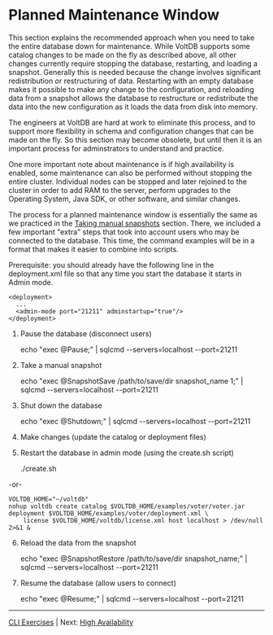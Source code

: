 # Planned Maintenance Window #

This section explains the recommended approach when you need to take the entire database down for maintenance.  While VoltDB supports some catalog changes to be made on the fly as described above, all other changes currently require stopping the database, restarting, and loading a snapshot.  Generally this is needed because the change involves significant redistribution or restructuring of data.  Restarting with an empty database makes it possible to make any change to the configuration, and reloading data from a snapshot allows the database to restructure or redistribute the data into the new configuration as it loads the data from disk into memory.

The engineers at VoltDB are hard at work to eliminate this process, and to support more flexibility in schema and configuration changes that can be made on the fly.  So this section may become obsolete, but until then it is an important process for adminstrators to understand and practice.

One more important note about maintenance is if high availability is enabled, some maintenance can also be performed without stopping the entire cluster.  Individual nodes can be stopped and later rejoined to the cluster in order to add RAM to the server, perform upgrades to the Operating System, Java SDK, or other software, and similar changes.

The process for a planned maintenance window is essentially the same as we practiced in the [Taking manual snapshots](#snapshots) section.  There, we included a few important "extra" steps that took into account users who may be connected to the database.  This time, the command examples will be in a format that makes it easier to combine into scripts.

Prerequisite: you should already have the following line in the deployment.xml file so that any time you start the database it starts in Admin mode.

    <deployment>
      ...
      <admin-mode port="21211" adminstartup="true"/>
    </deployment>


1) Pause the database (disconnect users)

    echo "exec @Pause;" | sqlcmd --servers=localhost --port=21211
    
2) Take a manual snapshot

    echo "exec @SnapshotSave /path/to/save/dir snapshot_name 1;" | sqlcmd --servers=localhost --port=21211

3) Shut down the database

    echo "exec @Shutdown;" | sqlcmd --servers=localhost --port=21211

4) Make changes (update the catalog or deployment files)

5) Restart the database in admin mode (using the create.sh script)

    ./create.sh
    
-or-
    
    VOLTDB_HOME="~/voltdb"
    nohup voltdb create catalog $VOLTDB_HOME/examples/voter/voter.jar deployment $VOLTDB_HOME/examples/voter/deployment.xml \
        license $VOLTDB_HOME/voltdb/license.xml host localhost > /dev/null 2>&1 &

6) Reload the data from the snapshot

    echo "exec @SnapshotRestore  /path/to/save/dir snapshot_name;" | sqlcmd --servers=localhost --port=21211    

7) Resume the database (allow users to connect)

    echo "exec @Resume;" | sqlcmd --servers=localhost --port=21211


------------------

[CLI Exercises](ops_exercises_cli.md) | Next: [High Availability](ex_cli_06_high_availability.md)
